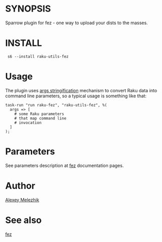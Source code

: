 # SYNOPSIS

Sparrow plugin for fez - one way to upload your dists to the masses.

# INSTALL

     s6 --install raku-utils-fez

# Usage

The plugin uses [args stringification](https://github.com/melezhik/Sparrow6/blob/master/documentation/development.md#args-stringification)
mechanism to convert Raku data into command line parameters, so a typical usage is something like that:

    task-run "run raku-fez", "raku-utils-fez", %(
      args => [
        # some Raku parameters
        # that map command line
        # invocation
      ]
    );

# Parameters

See parameters description at [fez](https://github.com/tony-o/raku-fez.git) documentation pages.

# Author

[Alexey Melezhik](mailto:melezhik@gmail.com)

# See also

[fez](https://github.com/tony-o/raku-fez.git)

